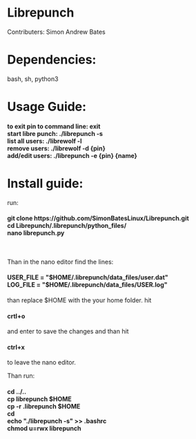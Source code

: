 # Librepunch

Contributers:
Simon Andrew Bates

<h1>Dependencies:</h1>
bash, sh, python3

<h1>Usage Guide:</h1>
<h4>
to exit pin to command line: exit <br/>
start libre punch: ./librepunch -s<br/>
list all users: ./librewolf -l<br/>
remove users: ./librewolf -d {pin}<br/>
add/edit users: ./librepunch -e {pin} {name}<br/>
</h4>

<h1>Install guide:</h1>

run:
<h4>git clone https://github.com/SimonBatesLinux/Librepunch.git<br/>
cd Librepunch/.librepunch/python_files/<br/>
nano librepunch.py</h4><br/>

Than in the nano editor find the lines:
<h4>USER_FILE = "$HOME/.librepunch/data_files/user.dat"<br/>
LOG_FILE = "$HOME/.librepunch/data_files/USER.log"</h4>

than replace $HOME with the your home folder.
hit <h4>crtl+o</h4> and enter to save the changes and than hit <h4>ctrl+x</h4> to leave the nano editor.

Than run:
<h4>
cd ../..<br/>
cp librepunch $HOME<br/>
cp -r .librepunch $HOME<br/>
cd<br/>
echo "./librepunch -s" >> .bashrc<br/>
chmod u=rwx librepunch
</h4>
